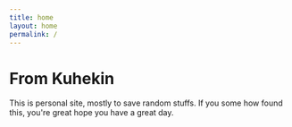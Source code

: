 ```yaml
---
title: home
layout: home
permalink: /
---
```


# From Kuhekin
This is personal site, mostly to save random stuffs.
If you some how found this, you're great hope you have a great day.
